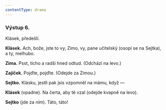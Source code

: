 ```yaml
---
contentType: drama
---
```


<section>

### Výstup 6.

Klásek, předešlí.

**Klásek.** Ach, bože, jste to vy, Zimo, vy, pane učitelský (osopí se na Sejtka), a ty, melhubo.

**Zima.** Psst, ticho a radši hned odtud. (Odchází na levo.)

**Zajíček.** Pojďte, pojďte. (Odejde za Zimou.)

**Sejtko.** Klásku, jestli pak jsis vzpomněl na mámu, když —

**Klásek** (vpadne). Na čerta, aby tě vzal (odejde kvapně na levo).

**Sejtko** (jde za ním). Táto, táto!

</section>
